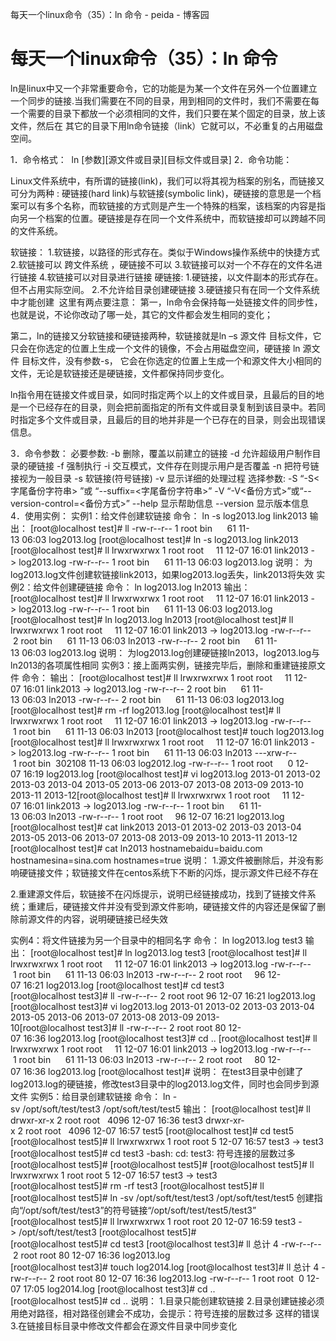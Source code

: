 每天一个linux命令（35）：ln 命令 - peida - 博客园

#  每天一个linux命令（35）：ln 命令

ln是linux中又一个非常重要命令，它的功能是为某一个文件在另外一个位置建立一个同步的链接.当我们需要在不同的目录，用到相同的文件时，我们不需要在每一个需要的目录下都放一个必须相同的文件，我们只要在某个固定的目录，放上该文件，然后在 其它的目录下用ln命令链接（link）它就可以，不必重复的占用磁盘空间。

1．命令格式：
 ln [参数][源文件或目录][目标文件或目录]
2．命令功能：

Linux文件系统中，有所谓的链接(link)，我们可以将其视为档案的别名，而链接又可分为两种 : 硬链接(hard link)与软链接(symbolic link)，硬链接的意思是一个档案可以有多个名称，而软链接的方式则是产生一个特殊的档案，该档案的内容是指向另一个档案的位置。硬链接是存在同一个文件系统中，而软链接却可以跨越不同的文件系统。

软链接：
1.软链接，以路径的形式存在。类似于Windows操作系统中的快捷方式
2.软链接可以 跨文件系统 ，硬链接不可以
3.软链接可以对一个不存在的文件名进行链接
4.软链接可以对目录进行链接
硬链接:
1.硬链接，以文件副本的形式存在。但不占用实际空间。
2.不允许给目录创建硬链接
3.硬链接只有在同一个文件系统中才能创建
 这里有两点要注意：
第一，ln命令会保持每一处链接文件的同步性，也就是说，不论你改动了哪一处，其它的文件都会发生相同的变化；

第二，ln的链接又分软链接和硬链接两种，软链接就是ln –s 源文件 目标文件，它只会在你选定的位置上生成一个文件的镜像，不会占用磁盘空间，硬链接 ln 源文件 目标文件，没有参数-s， 它会在你选定的位置上生成一个和源文件大小相同的文件，无论是软链接还是硬链接，文件都保持同步变化。

ln指令用在链接文件或目录，如同时指定两个以上的文件或目录，且最后的目的地是一个已经存在的目录，则会把前面指定的所有文件或目录复制到该目录中。若同时指定多个文件或目录，且最后的目的地并非是一个已存在的目录，则会出现错误信息。

3．命令参数：
必要参数:
-b 删除，覆盖以前建立的链接
-d 允许超级用户制作目录的硬链接
-f 强制执行
-i 交互模式，文件存在则提示用户是否覆盖
-n 把符号链接视为一般目录
-s 软链接(符号链接)
-v 显示详细的处理过程
选择参数:
-S “-S<字尾备份字符串> ”或 “--suffix=<字尾备份字符串>”
-V “-V<备份方式>”或“--version-control=<备份方式>”
--help 显示帮助信息
--version 显示版本信息
4．使用实例：
实例1：给文件创建软链接
命令：
ln -s log2013.log link2013
输出：
[root@localhost test]# ll
-rw-r--r-- 1 root bin      61 11-13 06:03 log2013.log
[root@localhost test]# ln -s log2013.log link2013
[root@localhost test]# ll
lrwxrwxrwx 1 root root     11 12-07 16:01 link2013 -> log2013.log
-rw-r--r-- 1 root bin      61 11-13 06:03 log2013.log
说明：
为log2013.log文件创建软链接link2013，如果log2013.log丢失，link2013将失效
实例2：给文件创建硬链接
命令：
ln log2013.log ln2013
输出：
[root@localhost test]# ll
lrwxrwxrwx 1 root root     11 12-07 16:01 link2013 -> log2013.log
-rw-r--r-- 1 root bin      61 11-13 06:03 log2013.log
[root@localhost test]# ln log2013.log ln2013
[root@localhost test]# ll
lrwxrwxrwx 1 root root     11 12-07 16:01 link2013 -> log2013.log
-rw-r--r-- 2 root bin      61 11-13 06:03 ln2013
-rw-r--r-- 2 root bin      61 11-13 06:03 log2013.log
说明：
为log2013.log创建硬链接ln2013，log2013.log与ln2013的各项属性相同
实例3：接上面两实例，链接完毕后，删除和重建链接原文件
命令：
输出：
[root@localhost test]# ll
lrwxrwxrwx 1 root root     11 12-07 16:01 link2013 -> log2013.log
-rw-r--r-- 2 root bin      61 11-13 06:03 ln2013
-rw-r--r-- 2 root bin      61 11-13 06:03 log2013.log
[root@localhost test]# rm -rf log2013.log
[root@localhost test]# ll
lrwxrwxrwx 1 root root     11 12-07 16:01 link2013 -> log2013.log
-rw-r--r-- 1 root bin      61 11-13 06:03 ln2013
[root@localhost test]# touch log2013.log
[root@localhost test]# ll
lrwxrwxrwx 1 root root     11 12-07 16:01 link2013 -> log2013.log
-rw-r--r-- 1 root bin      61 11-13 06:03 ln2013
---xrw-r-- 1 root bin  302108 11-13 06:03 log2012.log
-rw-r--r-- 1 root root      0 12-07 16:19 log2013.log
[root@localhost test]# vi log2013.log
2013-01
2013-02
2013-03
2013-04
2013-05
2013-06
2013-07
2013-08
2013-09
2013-10
2013-11
2013-12[root@localhost test]# ll
lrwxrwxrwx 1 root root     11 12-07 16:01 link2013 -> log2013.log
-rw-r--r-- 1 root bin      61 11-13 06:03 ln2013
-rw-r--r-- 1 root root     96 12-07 16:21 log2013.log
[root@localhost test]# cat link2013
2013-01
2013-02
2013-03
2013-04
2013-05
2013-06
2013-07
2013-08
2013-09
2013-10
2013-11
2013-12
[root@localhost test]# cat ln2013
hostnamebaidu=baidu.com
hostnamesina=sina.com
hostnames=true
说明：
1.源文件被删除后，并没有影响硬链接文件；软链接文件在centos系统下不断的闪烁，提示源文件已经不存在

2.重建源文件后，软链接不在闪烁提示，说明已经链接成功，找到了链接文件系统；重建后，硬链接文件并没有受到源文件影响，硬链接文件的内容还是保留了删除前源文件的内容，说明硬链接已经失效

实例4：将文件链接为另一个目录中的相同名字
命令：
ln log2013.log test3
输出：
[root@localhost test]# ln log2013.log test3
[root@localhost test]# ll
lrwxrwxrwx 1 root root     11 12-07 16:01 link2013 -> log2013.log
-rw-r--r-- 1 root bin      61 11-13 06:03 ln2013
-rw-r--r-- 2 root root     96 12-07 16:21 log2013.log
[root@localhost test]# cd test3
[root@localhost test3]# ll
-rw-r--r-- 2 root root 96 12-07 16:21 log2013.log
[root@localhost test3]# vi log2013.log
2013-01
2013-02
2013-03
2013-04
2013-05
2013-06
2013-07
2013-08
2013-09
2013-10[root@localhost test3]# ll
-rw-r--r-- 2 root root 80 12-07 16:36 log2013.log
[root@localhost test3]# cd ..
[root@localhost test]# ll
lrwxrwxrwx 1 root root     11 12-07 16:01 link2013 -> log2013.log
-rw-r--r-- 1 root bin      61 11-13 06:03 ln2013
-rw-r--r-- 2 root root     80 12-07 16:36 log2013.log
[root@localhost test]#
说明：
在test3目录中创建了log2013.log的硬链接，修改test3目录中的log2013.log文件，同时也会同步到源文件
实例5：给目录创建软链接
命令：
ln -sv /opt/soft/test/test3 /opt/soft/test/test5
输出：
[root@localhost test]# ll
drwxr-xr-x 2 root root   4096 12-07 16:36 test3
drwxr-xr-x 2 root root   4096 12-07 16:57 test5
[root@localhost test]# cd test5
[root@localhost test5]# ll
lrwxrwxrwx 1 root root 5 12-07 16:57 test3 -> test3
[root@localhost test5]# cd test3
-bash: cd: test3: 符号连接的层数过多
[root@localhost test5]#
[root@localhost test5]#
[root@localhost test5]# ll
lrwxrwxrwx 1 root root 5 12-07 16:57 test3 -> test3
[root@localhost test5]# rm -rf test3
[root@localhost test5]# ll
[root@localhost test5]# ln -sv /opt/soft/test/test3 /opt/soft/test/test5
创建指向“/opt/soft/test/test3”的符号链接“/opt/soft/test/test5/test3”
[root@localhost test5]# ll
lrwxrwxrwx 1 root root 20 12-07 16:59 test3 -> /opt/soft/test/test3
[root@localhost test5]#
[root@localhost test5]# cd test3
[root@localhost test3]# ll
总计 4
-rw-r--r-- 2 root root 80 12-07 16:36 log2013.log
[root@localhost test3]# touch log2014.log
[root@localhost test3]# ll
总计 4
-rw-r--r-- 2 root root 80 12-07 16:36 log2013.log
-rw-r--r-- 1 root root  0 12-07 17:05 log2014.log
[root@localhost test3]# cd ..
[root@localhost test5]# cd ..
说明：
1.目录只能创建软链接
2.目录创建链接必须用绝对路径，相对路径创建会不成功，会提示：符号连接的层数过多 这样的错误
3.在链接目标目录中修改文件都会在源文件目录中同步变化